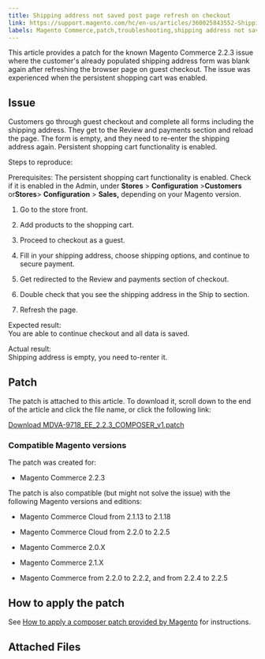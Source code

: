 ```yaml
---
title: Shipping address not saved post page refresh on checkout 
link: https://support.magento.com/hc/en-us/articles/360025843552-Shipping-address-not-saved-post-page-refresh-on-checkout-
labels: Magento Commerce,patch,troubleshooting,shipping address not saved,known issues,2.2.3
---
```


This article provides a patch for the known Magento Commerce 2.2.3 issue where the customer's already populated shipping address form was blank again after refreshing the browser page on guest checkout. The issue was experienced when the persistent shopping cart was enabled.

## Issue

Customers go through guest checkout and complete all forms including the shipping address. They get to the Review and payments section and reload the page. The form is empty, and they need to re-enter the shipping address again. Persistent shopping cart functionality is enabled.

Steps to reproduce:

Prerequisites: The persistent shopping cart functionality is enabled. Check if it is enabled in the Admin, under **Stores** > **Configuration** >**Customers** or**Stores**> **Configuration** > **Sales,** depending on your Magento version.

1. Go to the store front.

1. Add products to the shopping cart.

1. Proceed to checkout as a guest.

1. Fill in your shipping address, choose shipping options, and continue to secure payment.

10. Get redirected to the Review and payments section of checkout.

12. Double check that you see the shipping address in the Ship to section.

14. Refresh the page.

Expected result:  
 You are able to continue checkout and all data is saved.

Actual result:  
 Shipping address is empty, you need to-renter it.

## Patch

The patch is attached to this article. To download it, scroll down to the end of the article and click the file name, or click the following link:

[Download MDVA-9718\_EE\_2.2.3\_COMPOSER\_v1.patch](https://support.magento.com/hc/en-us/article_attachments/360025238631/MDVA-9718_EE_2.2.3_COMPOSER_v1.patch)

### Compatible Magento versions

The patch was created for:

* Magento Commerce 2.2.3

The patch is also compatible (but might not solve the issue) with the following Magento versions and editions:

* Magento Commerce Cloud from 2.1.13 to 2.1.18

* Magento Commerce Cloud from 2.2.0 to 2.2.5

* Magento Commerce 2.0.X

* Magento Commerce 2.1.X

* Magento Commerce from 2.2.0 to 2.2.2, and from 2.2.4 to 2.2.5

## How to apply the patch

See [How to apply a composer patch provided by Magento](https://support.magento.com/hc/en-us/articles/360028367731) for instructions.

## Attached Files

